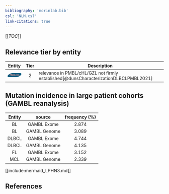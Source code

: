 ```yaml
---
bibliography: 'morinlab.bib'
csl: 'NLM.csl'
link-citations: true
---
```


[[_TOC_]]




## Relevance tier by entity

|Entity|Tier|Description|
|:------:|:----:|--------------------------------------|
|![PMBL](images/icons/PMBL_tier2.png)|2|relevance in PMBL/cHL/GZL not firmly established[@dunsCharacterizationDLBCLPMBL2021]|


## Mutation incidence in large patient cohorts (GAMBL reanalysis)

|Entity|source |frequency (%)|
|:------:|:----:|:----:|
|BL|GAMBL Exome |2.874 |
|BL|GAMBL Genome |3.089 |
|DLBCL|GAMBL Exome |4.744 |
|DLBCL|GAMBL Genome |4.135 |
|FL|GAMBL Exome |3.152 |
|MCL|GAMBL Genome |2.339 |


[[include:mermaid_LPHN3.md]]

## References


